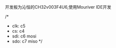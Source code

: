 开发板为沁恒的CH32v003F4U6,使用Mouriver IDE开发

/*
 * clk: c5
 * cs:  c4
 * sdi: c6  mosi
 * sdo: c7  miso
 */
